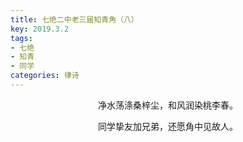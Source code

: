 ```yaml
---
title: 七绝二中老三届知青角（八）
key: 2019.3.2
tags: 
- 七绝
- 知青
- 同学
categories: 律诗
---
```


<p align="center">净水荡涤桑梓尘，和风润染桃李春。
</p>
<p align="center">同学挚友加兄弟，还愿角中见故人。
</p>
